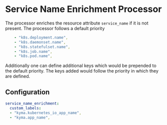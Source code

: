 # Service Name Enrichment Processor

The processor enriches the resource attribute `service_name` if it is not present. The processor follows a default priority
```yaml
    - "k8s.deployment.name",
	- "k8s.daemonset.name",
	- "k8s.statefulset.name",
	- "k8s.job.name",
	- "k8s.pod.name",
```

Additionally one can define additional keys which would be prepended to the default priority. The keys added would follow the
priority in which they are defined.

## Configuration

```yaml
service_name_enrichment:
  custom_labels:
  - "kyma.kubernetes_io_app_name",
  - "kyma.app_name",
```